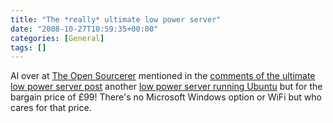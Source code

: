 ```yaml
---
title: "The *really* ultimate low power server"
date: "2008-10-27T10:59:35+00:00"
categories: [General]
tags: []
---
```


Al over at <a href="http://www.theopensourcerer.com/">The Open Sourcerer</a> mentioned in the <a href="http://techteapot.com/ultimate-low-power-server/#comments">comments of the ultimate low power server post</a> another <a href="http://www.viglen.co.uk/viglen/Products_Services/Product_Range/Product_file.aspx?eCode=XUBUMPCL&amp;Type_Info=Description&amp;Type=Desktops&amp;GUID=">low power server running Ubuntu</a> but for the bargain price of £99! There's no Microsoft Windows option or WiFi but who cares for that price.
